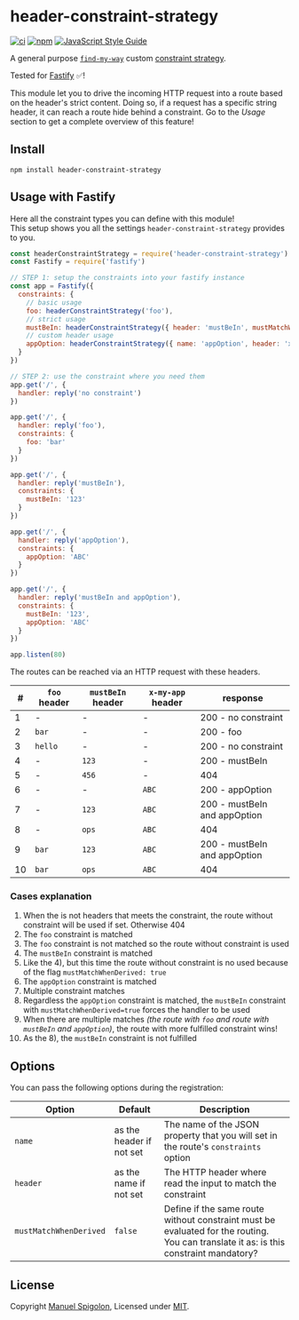 # header-constraint-strategy

[![ci](https://github.com/Eomm/header-constraint-strategy/actions/workflows/ci.yml/badge.svg)](https://github.com/Eomm/header-constraint-strategy/actions/workflows/ci.yml)
[![npm](https://img.shields.io/npm/v/header-constraint-strategy)](https://www.npmjs.com/package/header-constraint-strategy)
[![JavaScript Style Guide](https://img.shields.io/badge/code_style-standard-brightgreen.svg)](https://standardjs.com)

A general purpose [`find-my-way`](https://github.com/delvedor/find-my-way) custom [constraint strategy](https://www.fastify.io/docs/latest/Routes/#constraints).

Tested for [Fastify](https://github.com/fastify/fastify) ✅!

This module let you to drive the incoming HTTP request into a route based on the header's strict content.
Doing so, if a request has a specific string header, it can reach a route hide behind a constraint.
Go to the _Usage_ section to get a complete overview of this feature!


## Install

```
npm install header-constraint-strategy
```


## Usage with Fastify

Here all the constraint types you can define with this module!  
This setup shows you all the settings `header-constraint-strategy` provides to you.

```js
const headerConstraintStrategy = require('header-constraint-strategy')
const Fastify = require('fastify')

// STEP 1: setup the constraints into your fastify instance
const app = Fastify({
  constraints: {
    // basic usage
    foo: headerConstraintStrategy('foo'),
    // strict usage
    mustBeIn: headerConstraintStrategy({ header: 'mustBeIn', mustMatchWhenDerived: true }),
    // custom header usage
    appOption: headerConstraintStrategy({ name: 'appOption', header: 'x-my-app' })
  }
})

// STEP 2: use the constraint where you need them
app.get('/', {
  handler: reply('no constraint')
})

app.get('/', {
  handler: reply('foo'),
  constraints: {
    foo: 'bar'
  }
})

app.get('/', {
  handler: reply('mustBeIn'),
  constraints: {
    mustBeIn: '123'
  }
})

app.get('/', {
  handler: reply('appOption'),
  constraints: {
    appOption: 'ABC'
  }
})

app.get('/', {
  handler: reply('mustBeIn and appOption'),
  constraints: {
    mustBeIn: '123',
    appOption: 'ABC'
  }
})

app.listen(80)
```

The routes can be reached via an HTTP request with these headers.

| # | `foo` header | `mustBeIn` header | `x-my-app` header | response |
|---|--------------|-------------------|-------------------|----------|
|1| - | - | - | 200 - no constraint
|2| `bar` | - | - | 200 - foo
|3| `hello` | - | - | 200 - no constraint
|4| - | `123` | - | 200 - mustBeIn
|5| - | `456` | - | 404
|6| - | - | `ABC` | 200 - appOption
|7| - | `123` | `ABC` | 200 - mustBeIn and appOption
|8| - | `ops` | `ABC` | 404
|9| `bar` | `123` | `ABC` | 200 - mustBeIn and appOption
|10| `bar` | `ops` | `ABC` | 404

### Cases explanation

1) When the is not headers that meets the constraint, the route without constraint will be used if set. Otherwise 404
2) The `foo` constraint is matched
3) The `foo` constraint is not matched so the route without constraint is used
4) The `mustBeIn` constraint is matched
5) Like the 4), but this time the route without constraint is no used because of the flag `mustMatchWhenDerived: true`
6) The `appOption` constraint is matched
7) Multiple constraint matches
8) Regardless the `appOption` constraint is matched, the `mustBeIn` constraint with `mustMatchWhenDerived=true` forces the handler to be used
9) When there are multiple matches _(the route with `foo` and route with `mustBeIn` and `appOption`)_, the route with more fulfilled constraint wins!
10) As the 8), the `mustBeIn` constraint is not fulfilled


## Options

You can pass the following options during the registration:

| Option | Default | Description |
|--------|---------|-------------|
|`name`| as the header if not set | The name of the JSON property that you will set in the route's `constraints` option
|`header`| as the name if not set | The HTTP header where read the input to match the constraint
|`mustMatchWhenDerived`| `false` | Define if the same route without constraint must be evaluated for the routing. You can translate it as: is this constraint mandatory?


## License

Copyright [Manuel Spigolon](https://github.com/Eomm), Licensed under [MIT](./LICENSE).
